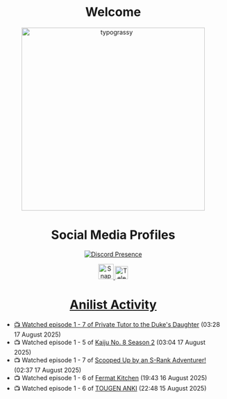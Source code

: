 <div align="center">

# Welcome
<a href="https://github.com/kawarimidoll/typograssy">
    <img alt="typograssy" src="https://typograssy.deno.dev/api?text=%E3%82%88%E3%81%86%E3%81%93%E3%81%9D%E3%81%BF%E3%81%AA%E3%81%95%E3%82%93%20-%20Sheby--&&l0=none&l1=82d9d0&l2=027353&l3=038c4c&l4=01402e&bg=none&frame=none&speed=100&comment=" width="421.99">
</a>

</div>

<div align="center">

# Social Media Profiles

[![Discord Presence](https://lanyard.cnrad.dev/api/612532963938271232)](https://discord.com/users/612532963938271232)


<a href="https://www.snapchat.com/add/a.sheby" title="Snapchat Profile">
    <img src="https://www.freepnglogos.com/uploads/snapchat-logo-png-0.png" width="35" alt="Snapchat Logo" />


<a href="https://t.me/ASheby" title="Telegram Profile">
    <img src="https://www.freepnglogos.com/uploads/telegram-logo-png-0.png" width="30" alt="Telegram Logo" />


</div>

<div align="center">

# Anilist Activity

</div>

<!-- ANILIST_ACTIVITY:start -->

-   📺 Watched episode 1 - 7 of [Private Tutor to the Duke's Daughter](https://anilist.co/anime/170113) (03:28 17 August 2025)
-   📺 Watched episode 1 - 5 of [Kaiju No. 8 Season 2](https://anilist.co/anime/178754) (03:04 17 August 2025)
-   📺 Watched episode 1 - 7 of [Scooped Up by an S-Rank Adventurer!](https://anilist.co/anime/179885) (02:37 17 August 2025)
-   📺 Watched episode 1 - 6 of [Fermat Kitchen](https://anilist.co/anime/186003) (19:43 16 August 2025)
-   📺 Watched episode 1 - 6 of [TOUGEN ANKI](https://anilist.co/anime/177474) (22:48 15 August 2025)

<!-- ANILIST_ACTIVITY:end -->
